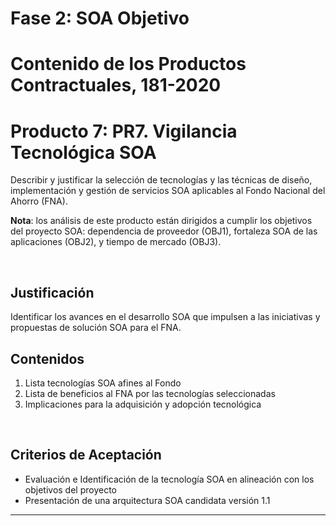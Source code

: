 # Fase 2: SOA Objetivo
# Contenido de los Productos Contractuales, 181-2020

# Producto 7: PR7. Vigilancia Tecnológica SOA
Describir y justificar la selección de tecnologías y las técnicas de diseño, implementación y gestión de servicios SOA aplicables al Fondo Nacional del Ahorro (FNA).

**Nota**: los análisis de este producto están dirigidos a cumplir los objetivos del proyecto SOA: dependencia de proveedor (OBJ1), fortaleza SOA de las aplicaciones (OBJ2), y tiempo de mercado (OBJ3).

<br>

## Justificación
Identificar los avances en el desarrollo SOA que impulsen a las iniciativas y propuestas de solución SOA para el FNA.

## Contenidos
1. Lista tecnologías SOA afines al Fondo
1. Lista de beneficios al FNA por las tecnologías seleccionadas
1. Implicaciones para la adquisición y adopción tecnológica

<br>

## Criterios de Aceptación

* Evaluación e Identificación de la tecnología SOA en alineación con los objetivos del proyecto
* Presentación de una arquitectura SOA candidata versión 1.1


*** 
